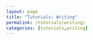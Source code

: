 ```yaml
---
layout: page
title: "Tutorials: Writing"
permalink: /tutorials/writing/
categories: [tutorials,writing]
---
```

